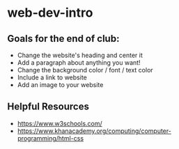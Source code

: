 # web-dev-intro
## Goals for the end of club:
  * Change the website's heading and center it
  * Add a paragraph about anything you want!
  * Change the background color / font / text color
  * Include a link to website
  * Add an image to your website
  
 ## Helpful Resources
  * https://www.w3schools.com/
  * https://www.khanacademy.org/computing/computer-programming/html-css
